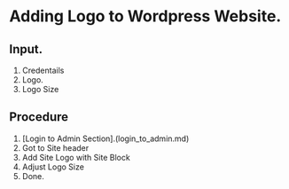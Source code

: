 # Adding Logo to Wordpress Website. 

## Input. 
1. Credentails 
2. Logo. 
3. Logo Size 

## Procedure

1. [Login to Admin Section].(login_to_admin.md)
2. Got to Site header 
3. Add Site Logo with Site Block
4. Adjust Logo Size 
5. Done. 